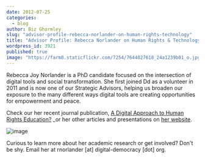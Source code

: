 ```yaml
---
date: 2012-07-25
categories:
  - blog
author: Biz Ghormley
slug: "advisor-profile-rebecca-norlander-on-human-rights-technology"
title: "Advisor Profile: Rebecca Norlander on Human Rights & Technology"
wordpress_id: 3921
published: true
image: "https://farm8.staticflickr.com/7254/7644027618_24a1239b01_o.jpg"
---
```


Rebecca Joy Norlander is a PhD candidate focused on the intersection of digital tools and social transformation. She first joined Dd as a volunteer in 2011 and is now one of our Strategic Advisors, helping us broaden our exposure to the many different ways digital tools are creating opportunities for empowerment and peace.

Check our her recent journal publication, [A Digital Approach to Human Rights Education?](http://www.tandfonline.com/doi/abs/10.1080/10402659.2012.651025) _or her other articles and presentations on [her website](https://sites.google.com/site/rebeccajoynorlander/).

![image](https://farm8.staticflickr.com/7254/7644027618_24a1239b01_o.jpg)

Curious to learn more about her academic research or get involved? Don't be shy. Email her at rnorlander [at] digital-democracy [dot] org.
